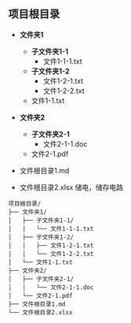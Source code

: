 ## 项目根目录
 
- **文件夹1**
  - **子文件夹1-1**
    - 文件1-1-1.txt
  - **子文件夹1-2**
    - 文件1-2-1.txt
    - 文件1-2-2.txt
  - 文件1-1.txt
 
- **文件夹2**
  - **子文件夹2-1**
    - 文件2-1-1.doc
  - 文件2-1.pdf
 
- 文件根目录1.md
- 文件根目录2.xlsx
储电，储存电路



```plaintext
项目根目录/
├── 文件夹1/
│   ├── 子文件夹1-1/
│   │   └── 文件1-1-1.txt
│   ├── 子文件夹1-2/
│   │   ├── 文件1-2-1.txt
│   │   └── 文件1-2-2.txt
│   └── 文件1-1.txt
├── 文件夹2/
│   ├── 子文件夹2-1/
│   │   └── 文件2-1-1.doc
│   └── 文件2-1.pdf
├── 文件根目录1.md
└── 文件根目录2.xlsx
